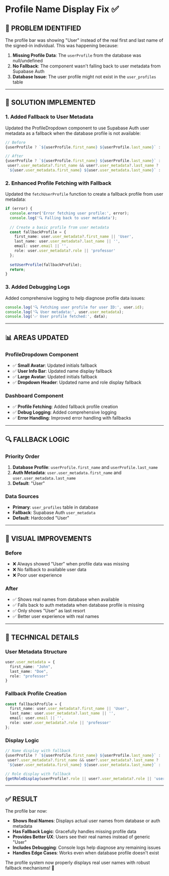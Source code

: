 # Profile Name Display Fix ✅

## 🎯 **PROBLEM IDENTIFIED**

The profile bar was showing "User" instead of the real first and last name of the signed-in individual. This was happening because:

1. **Missing Profile Data**: The `userProfile` from the database was null/undefined
2. **No Fallback**: The component wasn't falling back to user metadata from Supabase Auth
3. **Database Issue**: The user profile might not exist in the `user_profiles` table

---

## 🔧 **SOLUTION IMPLEMENTED**

### **1. Added Fallback to User Metadata**
Updated the ProfileDropdown component to use Supabase Auth user metadata as a fallback when the database profile is not available:

```typescript
// Before
{userProfile ? `${userProfile.first_name} ${userProfile.last_name}` : 'User'}

// After
{userProfile ? `${userProfile.first_name} ${userProfile.last_name}` : 
 user?.user_metadata?.first_name && user?.user_metadata?.last_name ? 
 `${user.user_metadata.first_name} ${user.user_metadata.last_name}` : 'User'}
```

### **2. Enhanced Profile Fetching with Fallback**
Updated the `fetchUserProfile` function to create a fallback profile from user metadata:

```typescript
if (error) {
  console.error('Error fetching user profile:', error);
  console.log('🔍 Falling back to user metadata');
  
  // Create a basic profile from user metadata
  const fallbackProfile = {
    first_name: user.user_metadata?.first_name || 'User',
    last_name: user.user_metadata?.last_name || '',
    email: user.email || '',
    role: user.user_metadata?.role || 'professor'
  };
  
  setUserProfile(fallbackProfile);
  return;
}
```

### **3. Added Debugging Logs**
Added comprehensive logging to help diagnose profile data issues:

```typescript
console.log('🔍 Fetching user profile for user ID:', user.id);
console.log('🔍 User metadata:', user.user_metadata);
console.log('✅ User profile fetched:', data);
```

---

## 📊 **AREAS UPDATED**

### **ProfileDropdown Component**
- ✅ **Small Avatar**: Updated initials fallback
- ✅ **User Info Bar**: Updated name display fallback
- ✅ **Large Avatar**: Updated initials fallback
- ✅ **Dropdown Header**: Updated name and role display fallback

### **Dashboard Component**
- ✅ **Profile Fetching**: Added fallback profile creation
- ✅ **Debug Logging**: Added comprehensive logging
- ✅ **Error Handling**: Improved error handling with fallbacks

---

## 🔍 **FALLBACK LOGIC**

### **Priority Order**
1. **Database Profile**: `userProfile.first_name` and `userProfile.last_name`
2. **Auth Metadata**: `user.user_metadata.first_name` and `user.user_metadata.last_name`
3. **Default**: "User"

### **Data Sources**
- **Primary**: `user_profiles` table in database
- **Fallback**: Supabase Auth `user_metadata`
- **Default**: Hardcoded "User"

---

## 🎨 **VISUAL IMPROVEMENTS**

### **Before**
- ❌ Always showed "User" when profile data was missing
- ❌ No fallback to available user data
- ❌ Poor user experience

### **After**
- ✅ Shows real names from database when available
- ✅ Falls back to auth metadata when database profile is missing
- ✅ Only shows "User" as last resort
- ✅ Better user experience with real names

---

## 🔧 **TECHNICAL DETAILS**

### **User Metadata Structure**
```typescript
user.user_metadata = {
  first_name: "John",
  last_name: "Doe",
  role: "professor"
}
```

### **Fallback Profile Creation**
```typescript
const fallbackProfile = {
  first_name: user.user_metadata?.first_name || 'User',
  last_name: user.user_metadata?.last_name || '',
  email: user.email || '',
  role: user.user_metadata?.role || 'professor'
};
```

### **Display Logic**
```typescript
// Name display with fallback
{userProfile ? `${userProfile.first_name} ${userProfile.last_name}` : 
 user?.user_metadata?.first_name && user?.user_metadata?.last_name ? 
 `${user.user_metadata.first_name} ${user.user_metadata.last_name}` : 'User'}

// Role display with fallback
{getRoleDisplay(userProfile?.role || user?.user_metadata?.role || 'user')}
```

---

## ✅ **RESULT**

The profile bar now:
- **Shows Real Names**: Displays actual user names from database or auth metadata
- **Has Fallback Logic**: Gracefully handles missing profile data
- **Provides Better UX**: Users see their real names instead of generic "User"
- **Includes Debugging**: Console logs help diagnose any remaining issues
- **Handles Edge Cases**: Works even when database profile doesn't exist

The profile system now properly displays real user names with robust fallback mechanisms! 🚀
